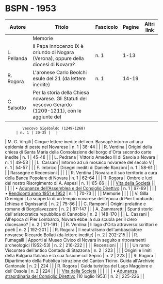 # BSPN - 1953

| Autore      | Titolo                                                                                                | Fascicolo | Pagine | Altri link |
|-------------|-------------------------------------------------------------------------------------------------------|-----------|--------|------------|
|             | Memorie                                                                                               |           |        |            |
| L. Pellanda | Il Papa Innocenzo IX è oriundo di Nogara (Verona), oppure della diocesi di Novara?                    | n. 1      | 1-13   |            |
| R. Rogora   | L'aronese Carlo Beolchi esule del 21 (da lettere inedite)                                             | n. 1      | 14-19  |            |
| C. Salsotto | Per la storia della Chiesa novarese. Gli Statuti del vescovo Gerardo (1209-1211), con le aggiunte del 

            vescovo Sigebaldo (1249-1268)
         | n. 1 | 20-35 |  |

| M. G. Virgili | Cinque lettere inedite del ven. Bascapè intorno ad una epidemia di peste nel Novarese | n. 1 | 36-44 | |
| R. Verdina | Origini della chiesa di Santa Maria della Consolazione del borgo d'Orta secondo carte inedite | n. 1 | 45-48 | |
| L. Pedrana | Vittorio Amedeo III di Savoia a Novara | n. 1 | 49-53 | |
| L. Cassani | Intorno ad un mosaico novarese del secolo V | n. 1 | 54-57 | |
| F. Imbrico | Disegni inediti di Daniele Ranzoni | n. 1 | 58-61 | |
| | Rassegne e Recensioni | | | |
| R. Verdina | Novara e il suo territorio a cura della Banca Popolare di Novara | n. 1 | 62-64 | |
| R. Rogora | Ombre e luci del nostro Risorgimento di A. Aspesi | n. 1 | 65-66 | |
| | [Vita della Società](http://www.ssno.it/BSPNo/bspn_vita53.html#530-1) | | | |
| | • [Adunanze dell'Assemblea e del Consiglio Direttivo](http://www.ssno.it/BSPNo/bspn_vita53.html#531)
| n. 1 | 67-69 | |
| | • [Rendiconti anno 1951 e 1952](http://www.ssno.it/BSPNo/bspn_vita53.html#532) | n. 1 | 70-73 | |
| | Memorie | | | |
| V. Gilla Gremigni | La scoperta di un tempio novarese dell'epoca di Pier Lombardo [chiesa d'Ognissanti] | n. 2 | 75-86 | |
| C. Ramponi | Origini prelatine e romane di Borgolavezzaro | n. 2 | 87-147 | |
| A. Zammaretti | Spunti storici dell'aristocratica repubblica di Cannobio | n. 2 | 148-170 | |
| L. Cassani | All'epoca di Pier Lombardo, Novara ebbe la sua scuola per il clero diocesano? | n. 2 | 171-191 | |
| R. Verdina | Il lago d'Orta attraverso scrittori e poeti | n. 2 | 192-201 | |
| R. Rogora | Il neutralismo dell'ambasciatore novarese Riccardo Bollati (da lettere inedite) | n. 2 | 202-215 | |
| R. Fumagalli | Apporti al Museo Civico di Novara in seguito a ritrovamenti archeologici (1952-53) | n. 2 | 216-222 | |
| | Recensioni | | | |
| | Un ramo Visconteo dell'antico Contado di Stazzona | n. 2 | 223 | |
| | Origini e limiti della Bulgaria Italiana e la sua fusione col Seprio | n. 2 | 223 | |
| R. Rogora | Dipartimento della Pubblica Istruzione del Canton Ticino. Guida all'Archivio Cantonale | n. 2 | 224 | |
| R. Rogora | Guida turistica del Lago Maggiore e dell'Ossola | n. 2 | 224 | |
| | [Vita della Società](http://www.ssno.it/BSPNo/bspn_vita53.html#530-2) | | | |
| | • [Adunanza straordinaria del Consiglio Direttivo](http://www.ssno.it/BSPNo/bspn_vita53.html#533)
[10 luglio 1953]
| n. 2 | 225-226 | |
